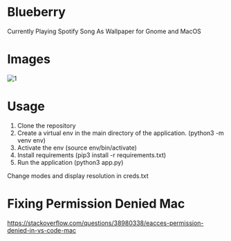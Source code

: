 # Blueberry
 Currently Playing Spotify Song As Wallpaper for Gnome and MacOS
 
 


# Images 

![1](https://user-images.githubusercontent.com/30321729/145736816-33fa7ca4-7e9c-4299-9ea2-dbfe0acc78ab.png)




# Usage

1. Clone the repository
2. Create a virtual env in the main directory of the application. (python3 -m venv env)
3. Activate the env (source env/bin/activate)
4. Install requirements (pip3 install -r requirements.txt)
5. Run the application (python3 app.py)

Change modes and display resolution in creds.txt

# Fixing Permission Denied Mac

https://stackoverflow.com/questions/38980338/eacces-permission-denied-in-vs-code-mac
